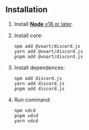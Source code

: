 ## Installation

1. Install [**Node** v18 or later](https://nodejs.org).

2. Install core:

    ```sh-session
    npm add @voart/discord.js
    yarn add @voart/discord.js
    pnpm add @voart/discord.js
    ```
3. Install dependences:

    ```sh-session
    npm add discord.js
    yarn add discord.js
    pnpm add discord.js
    ```

4. Run command:

    ```sh-session
    npm vdcd
    pnpm vdcd
    yarn vdcd
    ```

